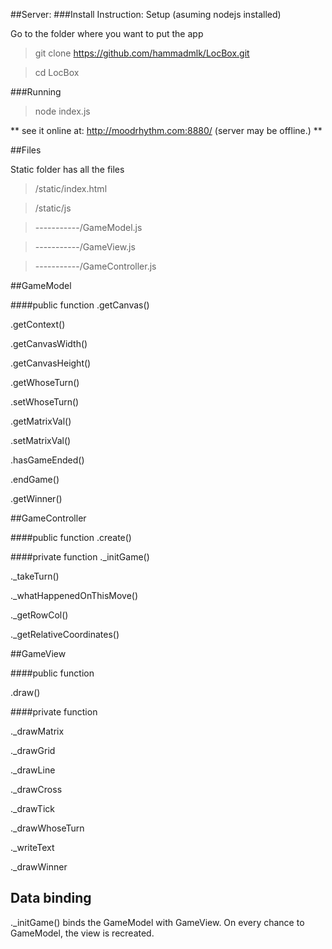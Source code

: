 ##Server:
###Install Instruction:
Setup (asuming nodejs installed)

Go to the folder where you want to put the app
> git clone https://github.com/hammadmlk/LocBox.git

> cd LocBox

###Running
> node index.js

** see it online at: http://moodrhythm.com:8880/ (server may be offline.) **


##Files

Static folder has all the files

> /static/index.html

> /static/js

> -----------/GameModel.js 

> -----------/GameView.js

> -----------/GameController.js

##GameModel

####public function
.getCanvas()

.getContext()

.getCanvasWidth()

.getCanvasHeight()

.getWhoseTurn()

.setWhoseTurn()

.getMatrixVal()

.setMatrixVal()

.hasGameEnded()

.endGame()

.getWinner()


##GameController

####public function
.create()

####private function
._initGame()

._takeTurn()

._whatHappenedOnThisMove()
 
._getRowCol()
 
._getRelativeCoordinates()
  
  
  
  
##GameView

####public function

.draw()

####private function

._drawMatrix

._drawGrid

._drawLine

._drawCross

._drawTick

._drawWhoseTurn

._writeText

._drawWinner



## Data binding

._initGame() binds the GameModel with GameView. On every chance to GameModel, the view is recreated.



